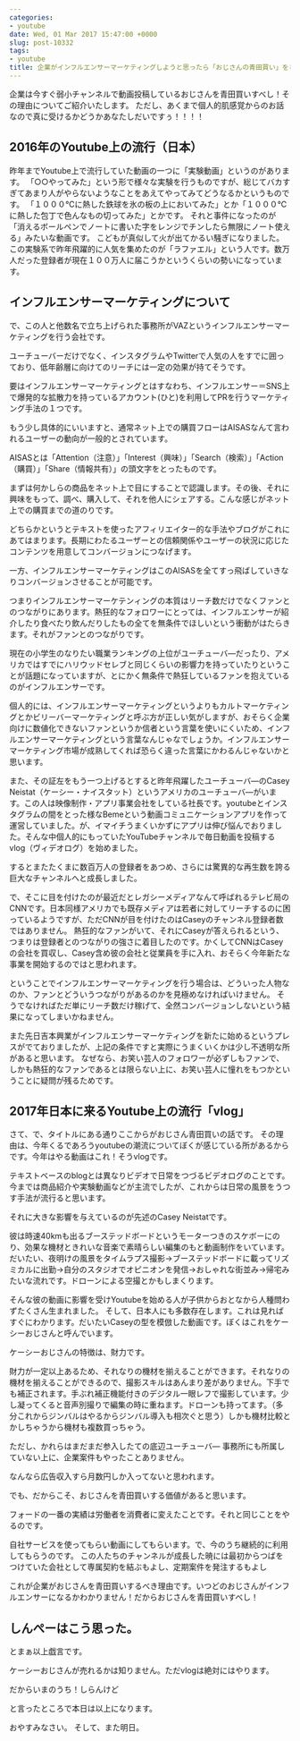 ```yaml
---
categories:
- youtube
date: Wed, 01 Mar 2017 15:47:00 +0000
slug: post-10332
tags:
- youtube
title: 企業がインフルエンサーマーケティングしようと思ったら「おじさんの青田買い」をした方がいいと思う件
---
```


企業は今すぐ弱小チャンネルで動画投稿しているおじさんを青田買いすべし！その理由についてご紹介いたします。
ただし、あくまで個人的肌感覚からのお話なので真に受けるかどうかあなたしだいですぅ！！！！<!--more-->
<h2>2016年のYoutube上の流行（日本）</h2>
昨年までYoutube上で流行していた動画の一つに「実験動画」というのがあります。
「○○やってみた」という形で様々な実験を行うものですが、総じてバカすぎてあまり人がやらないようなことをあえてやってみてどうなるかというものです。
「１０００℃に熱した鉄球を氷の板の上においてみた」とか「１０００℃に熱した包丁で色んなもの切ってみた」とかです。
それと事件になったのが「消えるボールペンでノートに書いた字をレンジでチンしたら無限にノート使える」みたいな動画です。
こどもが真似して火が出てかるい騒ぎになりました。この実験系で昨年飛躍的に人気を集めたのが「ラファエル」という人です。数万人だった登録者が現在１００万人に届こうかというくらいの勢いになっています。
<h2>インフルエンサーマーケティングについて</h2>
で、この人と他数名で立ち上げられた事務所がVAZというインフルエンサーマーケティングを行う会社です。

ユーチューバーだけでなく、インスタグラムやTwitterで人気の人をすでに囲っており、低年齢層に向けてのリーチには一定の効果が持てそうです。

要はインフルエンサーマーケティングとはすなわち、インフルエンサー＝SNS上で爆発的な拡散力を持っているアカウント(ひと)を利用してPRを行うマーケティング手法の１つです。

もう少し具体的にいいますと、通常ネット上での購買フローはAISASなんて言われるユーザーの動向が一般的とされています。

AISASとは「Attention（注意）」「Interest（興味）」「Search（検索）」「Action（購買）」「Share（情報共有）」の頭文字をとったものです。

まずは何かしらの商品をネット上で目にすることで認識します。その後、それに興味をもって、調べ、購入して、それを他人にシェアする。こんな感じがネット上での購買までの道のりです。

どちらかというとテキストを使ったアフィリエイター的な手法やブログがこれにあてはまります。長期にわたるユーザーとの信頼関係やユーザーの状況に応じたコンテンツを用意してコンバージョンにつなげます。

一方、インフルエンサーマーケティングはこのAISASを全てすっ飛ばしていきなりコンバージョンさせることが可能です。

つまりインフルエンサーマーケテンィングの本質はリーチ数だけでなくファンとのつながりにあります。熱狂的なフォロワーにとっては、インフルエンサーが紹介したり食べたり飲んだりしたもの全てを無条件でほしいという衝動がはたらきます。それがファンとのつながりです。

現在の小学生のなりたい職業ランキングの上位がユーチューバ―だったり、アメリカではすでにハリウッドセレブと同じくらいの影響力を持っていたりということが話題になっていますが、とにかく無条件で熱狂しているファンを抱えているのがインフルエンサーです。

個人的には、インフルエンサーマーケティングというよりもカルトマーケティングとかビリーバーマーケティングと呼ぶ方が正しい気がしますが、おそらく企業向けに数値化できないファンというか信者という言葉を使いにくいため、インフルエンサーマーケティングという言葉なんじゃなでしょうか。インフルエンサーマーケティング市場が成熟してくれば恐らく違った言葉にかわるんじゃないかと思います。

また、その証左をもう一つ上げるとすると昨年飛躍したユーチューバ―のCasey Neistat（ケーシー・ナイスタット）というアメリカのユーチューバ―がいます。この人は映像制作・アプリ事業会社をしている社長です。youtubeとインスタグラムの間をとった様なBemeという動画コミュニケーションアプリを作って運営していました。が、イマイチうまくいかずにアプリは伸び悩んでおりました。そんな中個人的にもっていたYouTubeチャンネルで毎日動画を投稿するvlog（ヴィデオログ）を始めました。

するとまたたくまに数百万人の登録者をあつめ、さらには驚異的な再生数を誇る巨大なチャンネルへと成長しました。

で、そこに目を付けたのが最近だとレガシーメディアなんて呼ばれるテレビ局のCNNです。日本同様アメリカでも既存メディアは若者に対してリーチするのに困っているようですが、ただCNNが目を付けたのはCaseyのチャンネル登録者数ではありません。
熱狂的なファンがいて、それにCaseyが答えられるという、つまりは登録者とのつながりの強さに着目したのです。かくしてCNNはCaseyの会社を買収し、Casey含め彼の会社と従業員を手に入れ、おそらく今年新たな事業を開始するのではと思われます。

ということでインフルエンサーマーケティングを行う場合は、どういった人物なのか、ファンとどういうつながりがあるのかを見極めなければいけません。
そうでなければただ単にリーチ数だけ稼げて、全然コンバージョンしないという結果になってしまいかねません。

また先日吉本興業がインフルエンサーマーケティングを新たに始めるというプレスがでておりましたが、上記の条件ですと実際にうまくいくかは少し不透明な所があると思います。
なぜなら、お笑い芸人のフォロワーが必ずしもファンで、しかも熱狂的なファンであるとは限らない上に、お笑い芸人に憧れをもつかということに疑問が残るためです。
<h2>2017年日本に来るYoutube上の流行「vlog」</h2>
さて、で、タイトルにある通りここからがおじさん青田買いの話です。
その理由は、今年くるであろうyoutubeの潮流についてぼくが感じている所があるからです。今年はやる動画はこれ！そうvlogです。

テキストベースのblogとは異なりビデオで日常をつづるビデオログのことです。
今までは商品紹介や実験動画などが主流でしたが、これからは日常の風景をうつす手法が流行ると思います。

それに大きな影響を与えているのが先述のCasey Neistatです。

彼は時速40kmも出るブーステッドボードというモーターつきのスケボーにのり、効果な機材ときれいな音楽で素晴らしい編集のもと動画制作をいています。だいたい、夜明けの風景をタイムラプス撮影→ブーステッドボードに載ってリズミカルに出勤→自分のスタジオでオピニオンを発信→おしゃれな街並み→帰宅みたいな流れです。ドローンによる空撮とかもしまくります。

そんな彼の動画に影響を受けYoutubeを始める人が子供からおとなから人種問わずたくさん生まれました。
そして、日本人にも多数存在します。これは見ればすぐにわかります。だいたいCaseyの型を模倣した動画です。ぼくはこれをケーシーおじさんと呼んでいます。

ケーシーおじさんの特徴は、財力です。

財力が一定以上あるため、それなりの機材を揃えることができます。それなりの機材を揃えることができるので、撮影スキルはあんまり差がありません。下手でも補正されます。手ぶれ補正機能付きのデジタル一眼レフで撮影しています。少し凝ってくると音声別撮りで編集の時に重ねます。ドローンも持ってます。（多分これからジンバルはやるからジンバル導入も相次ぐと思う）しかも機材比較とかしちゃうから機材も複数買っちゃう。

ただし、かれらはまだまだ参入したての底辺ユーチューバ―
事務所にも所属していない上に、企業案件もやったことありません。

なんなら広告収入すら月数円しか入ってないと思われます。

でも、だからこそ、おじさんを青田買いする価値があると思います。

フォードの一番の実績は労働者を消費者に変えたことです。それと同じことをやるのです。

自社サービスを使ってもらい動画にしてもらいます。で、今のうち継続的に利用してもらうのです。
この人たちのチャンネルが成長した暁には最初からつばをつけていた会社として専属契約を結ぶもよし、定期案件を発注するもよし

これが企業がおじさんを青田買いするべき理由です。いつどのおじさんがインフルエンサーになるかわかりません！だからおじさんを青田買いすべし！
<h2>しんぺーはこう思った。</h2>
とまぁ以上戯言です。

ケーシーおじさんが売れるかは知りません。ただvlogは絶対にはやります。

だからいまのうち！しらんけど

と言ったところで本日は以上になります。

おやすみなさい。
そして、また明日。